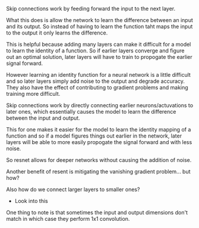 Skip connections work by feeding forward the input to the next layer. 

What this does is allow the network to learn the difference between an input and its output. So instead of having to learn the function taht maps the input to the output it only learns the difference.

This is helpful because adding many layers can make it difficult for a model to learn the identity of a function. So if earlier layers converge and figure out an optimal solution, later layers will have to train to propogate the earlier signal forward.

However learning an identity function for a neural network is a little difficult and so later layers simply add noise to the output and degrade accuracy. They also have the effect of contributing to gradient problems and making training more difficult.

Skip connections work by directly connecting earlier neurons/actuvations to later ones, which essentially causes the model to learn the difference between the input and output.

This for one makes it easier for the model to learn the identity mapping of a function and so if a model figures things out earlier in the network, later layers will be able to more easily propogate the signal forward and with less noise.

So resnet allows for deeper networks without causing the addition of noise.

Another benefit of resent is mitigating the vanishing gradient problem... but how?

Also how do we connect larger layers to smaller ones?
- Look into this

One thing to note is that sometimes the input and output dimensions don't match in which case they perform 1x1 convolution. 